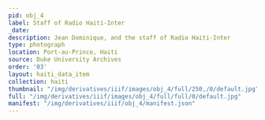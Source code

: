 ```yaml
---
pid: obj_4
label: Staff of Radio Haiti-Inter
_date: 
description: Jean Dominique, and the staff of Radio Haiti-Inter
type: photograph
location: Port-au-Prince, Haiti
source: Duke University Archives
order: '03'
layout: haiti_data_item
collection: haiti
thumbnail: "/img/derivatives/iiif/images/obj_4/full/250,/0/default.jpg"
full: "/img/derivatives/iiif/images/obj_4/full/full/0/default.jpg"
manifest: "/img/derivatives/iiif/obj_4/manifest.json"
---
```

